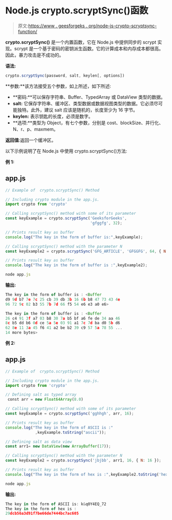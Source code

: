 # Node.js crypto.scryptSync()函数

> 原文:[https://www . geesforgeks . org/node-js-crypto-scryptsync-function/](https://www.geeksforgeeks.org/node-js-crypto-scryptsync-function/)

**crypto.scryptSync()** 是一个内置函数，它在 Node.js 中提供同步的 scrypt 实现。scrypt 是一个基于密码的密钥派生函数。它的计算成本和内存成本都很高。因此，暴力攻击是不成功的。

**语法:**

```js
crypto.scryptSync(password, salt, keylen[, options])
```

**参数:**该方法接受五个参数，如上所述，如下所述:

*   **密码:**可以保存字符串、Buffer、TypedArray 或 DataView 类型的数据。
*   **salt:** 它保存字符串、缓冲区、类型数据或数据视图类型的数据。它必须尽可能独特。此外，建议 salt 应该是随机的，长度至少为 16 字节。
*   **keylen:** 表示钥匙的长度，必须是数字。
*   **选项:**类型为 Object，有七个参数，分别是 cost、blockSize、并行化、N、r、p、maxmem。

**返回值**:返回一个缓冲区。

以下示例说明了在 Node.js 中使用 crypto.scryptSync()方法:

**例 1:**

## app.js

```js
// Example of  crypto.scryptSync() Method

// Including crypto module in the app.js. 
import crypto from 'crypto'

// Calling scryptSync() method with some of its parameter 
const keyExample = crypto.scryptSync('GeeksforGeeks', 
                                     'gfggfg', 32);

// Prints result key as buffer 
console.log("The key in the form of buffer is:",keyExample);  

// Calling scryptSync() method with the parameter N 
const keyExample2 = crypto.scryptSync('GFG_ARTICLE', 'GFGGFG', 64, { N: 512 });

// Prints result key as buffer 
console.log("The key in the form of buffer is :",keyExample2);
```

```js
node app.js
```

**输出:**

```js
The key in the form of buffer is : <Buffer 
d9 9d b7 7e 7c 25 cb 39 db 3b 16 6b b8 47 73 43 4e 
96 72 9c 02 b3 55 7b 7d 66 f5 54 e6 e3 a0 e6>

The key in the form of buffer is : <Buffer 
26 c4 91 3f a7 03 b8 30 7a b5 bf a6 fe de 34 aa 46 
8c b5 dd b6 0d ce 5a 5e 03 91 a1 7c 7d ba d0 5b d6 
62 8e 11 3a 45 f6 41 a2 be b2 39 c9 57 5a 78 55 ... 
14 more bytes>
```

**例 2:**

## app.js

```js
// Example of  crypto.scryptSync() Method

// Including crypto module in the app.js. 
import crypto from 'crypto'

// Defining salt as typed array 
 const arr = new Float64Array(8.0)

// Calling scryptSync() method with some of its parameter 
const keyExample = crypto.scryptSync('gghhgh', arr, 16);

// Prints result key as buffer 
console.log("The key in the form of ASCII is :"
             ,keyExample.toString("ascii")); 

// Defining salt as data view 
const arr1= new DataView(new ArrayBuffer(17)); 

// Calling scryptSync() method with the parameter N 
const keyExample2 = crypto.scryptSync('jbjbb', arr1, 16, { N: 16 });

// Prints result key as buffer 
console.log("The key in the form of hex is :",keyExample2.toString('hex'));
```

```js
node app.js
```

**输出:**

```js
The key in the form of ASCII is: k&q0Y4EQ_72
The key in the form of hex is : 
29dcb56a3d91f7be66de7444bc7ac605
```